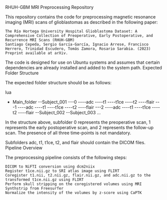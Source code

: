 RHUH-GBM MRI Preprocessing Repository

This repository contains the code for preprocessing magnetic resonance imaging (MRI) scans of glioblastomas as described in the following paper:

    The Río Hortega University Hospital Glioblastoma Dataset: A Comprehensive Collection of Preoperative, Early Postoperative, and Recurrence MRI Scans (RHUH-GBM)
    Santiago Cepeda, Sergio García-García, Ignacio Arrese, Francisco Herrero, Trinidad Escudero, Tomás Zamora, Rosario Sarabia. (2023)
    Preprint available at arXiv.

The code is designed for use on Ubuntu systems and assumes that certain dependencies are already installed and added to the system path.
Expected Folder Structure

The expected folder structure should be as follows:

lua

- Main_folder
  --Subject_001
    ---0
      ----adc
      ----t1
      ----t1ce
      ----t2
      ----flair
    ---1
      ----adc
      ----t1
      ----t1ce
      ----t2
      ----flair
    ---2
      ----adc
      ----t1
      ----t1ce
      ----t2
      ----flair
  --Subject_002
  --Subject_003
  ...

In the structure above, subfolder 0 represents the preoperative scan, 1 represents the early postoperative scan, and 2 represents the follow-up scan. The presence of all three time-points is not mandatory.

Subfolders adc, t1, t1ce, t2, and flair should contain the DICOM files.
Pipeline Overview

The preprocessing pipeline consists of the following steps:

    DICOM to NiFTI conversion using dcm2niix
    Register t1ce.nii.gz to SRI atlas image using FLIRT
    Coregister t1.nii, t2.nii.gz, flair.nii.gz, and adc.nii.gz to the transformed t1ce.nii.gz using FLIRT
    Perform skull stripping on the coregistered volumes using MRI Synthstrip from Freesurfer
    Normalize the intensity of the volumes by z-score using CaPTK
